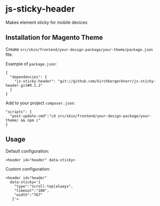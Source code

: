 # js-sticky-header

Makes element sticky for mobile devices

## Installation for Magento Theme

Create `src/skin/frontend/your-design-package/your-theme/package.json` file.

Example of `package.json`:

```
{
  "dependencies": {
    "js-sticky-header": "git://github.com/kirchbergerknorr/js-sticky-header.git#0.1.2"
  }
}
```

Add to your project `composer.json`:

```
"scripts": {
  "post-update-cmd":"cd src/skin/frontend/your-design-package/your-theme/ && npm i"
}
```

## Usage

Default configuration:

    <header id="header" data-sticky>

Custom configuration:

    <header id="header"
      data-sticky='{
        "type":"scroll-top|always",
        "timeout":"100",
        "width":"767"
       }'>
